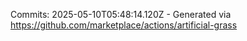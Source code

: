 Commits: 2025-05-10T05:48:14.120Z - Generated via https://github.com/marketplace/actions/artificial-grass
<br>
